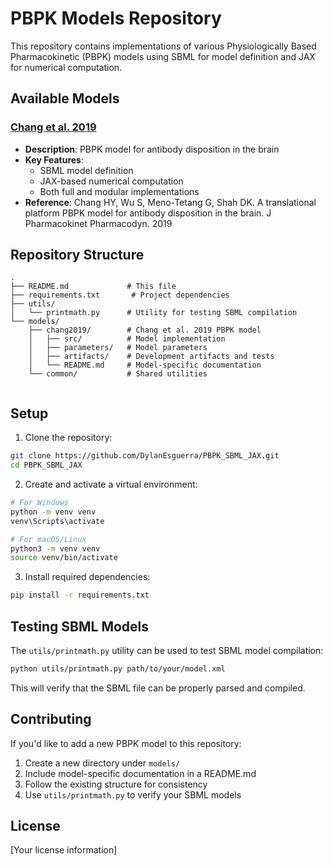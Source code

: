 # PBPK Models Repository

This repository contains implementations of various Physiologically Based Pharmacokinetic (PBPK) models using SBML for model definition and JAX for numerical computation.

## Available Models

### [Chang et al. 2019](models/chang2019/)
- **Description**: PBPK model for antibody disposition in the brain
- **Key Features**:
  - SBML model definition
  - JAX-based numerical computation
  - Both full and modular implementations
- **Reference**: Chang HY, Wu S, Meno-Tetang G, Shah DK. A translational platform PBPK model for antibody disposition in the brain. J Pharmacokinet Pharmacodyn. 2019

## Repository Structure
```
.
├── README.md             # This file
├── requirements.txt       # Project dependencies
├── utils/
│   └── printmath.py      # Utility for testing SBML compilation
└── models/
    ├── chang2019/        # Chang et al. 2019 PBPK model
    │   ├── src/          # Model implementation
    │   ├── parameters/   # Model parameters
    │   ├── artifacts/    # Development artifacts and tests
    │   └── README.md     # Model-specific documentation
    └── common/           # Shared utilities
    
```

## Setup

1. Clone the repository:
```bash
git clone https://github.com/DylanEsguerra/PBPK_SBML_JAX.git
cd PBPK_SBML_JAX
```

2. Create and activate a virtual environment:
```bash
# For Windows
python -m venv venv
venv\Scripts\activate

# For macOS/Linux
python3 -m venv venv
source venv/bin/activate
```

3. Install required dependencies:
```bash
pip install -r requirements.txt
```

## Testing SBML Models

The `utils/printmath.py` utility can be used to test SBML model compilation:

```bash
python utils/printmath.py path/to/your/model.xml
```

This will verify that the SBML file can be properly parsed and compiled.

## Contributing

If you'd like to add a new PBPK model to this repository:
1. Create a new directory under `models/`
2. Include model-specific documentation in a README.md
3. Follow the existing structure for consistency
4. Use `utils/printmath.py` to verify your SBML models

## License

[Your license information]
